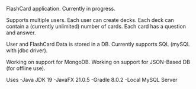 FlashCard application. Currently in progress.

Supports multiple users.
Each user can create decks.
Each deck can contain a (currently unlimited) number of cards.
Each card has a question and answer.

User and FlashCard Data is stored in a DB. 
Currently supports SQL (mySQL with jdbc driver).

Working on support for MongoDB.
Working on support for JSON-Based DB (for offline use).


Uses 
-Java JDK 19
-JavaFX 21.0.5
-Gradle 8.0.2
-Local MySQL Server


